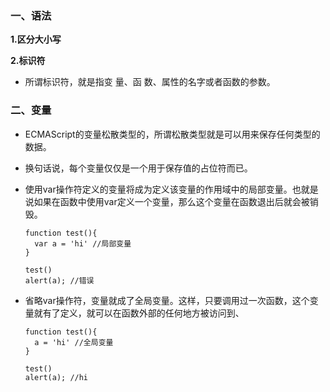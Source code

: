 ### 一、语法 ###

**1.区分大小写**

**2.标识符**

- 所谓标识符，就是指变 量、函  数、属性的名字或者函数的参数。

### 二、变量 ###

- ECMAScript的变量松散类型的，所谓松散类型就是可以用来保存任何类型的数据。

- 换句话说，每个变量仅仅是一个用于保存值的占位符而已。

- 使用var操作符定义的变量将成为定义该变量的作用域中的局部变量。也就是说如果在函数中使用var定义一个变量，那么这个变量在函数退出后就会被销毁。

  ```
  function test(){
    var a = 'hi' //局部变量
  }
  
  test()
  alert(a); //错误
  ```

- 省略var操作符，变量就成了全局变量。这样，只要调用过一次函数，这个变量就有了定义，就可以在函数外部的任何地方被访问到、

  ```
  function test(){
    a = 'hi' //全局变量
  }
  
  test()
  alert(a); //hi
  ```

###  